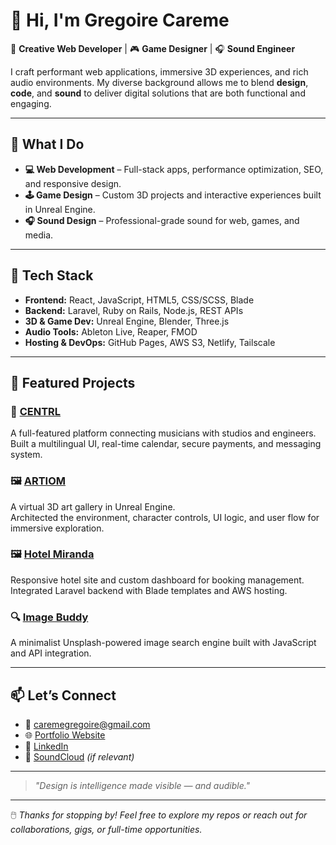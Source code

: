 # 👋 Hi, I'm Gregoire Careme

🎨 **Creative Web Developer** | 🎮 **Game Designer** | 🎧 **Sound Engineer**

I craft performant web applications, immersive 3D experiences, and rich audio environments. My diverse background allows me to blend **design**, **code**, and **sound** to deliver digital solutions that are both functional and engaging.

---

## 🚀 What I Do

- **💻 Web Development** – Full-stack apps, performance optimization, SEO, and responsive design.
- **🕹 Game Design** – Custom 3D projects and interactive experiences built in Unreal Engine.
- **🎧 Sound Design** – Professional-grade sound for web, games, and media.

---

## 🧰 Tech Stack

- **Frontend:** React, JavaScript, HTML5, CSS/SCSS, Blade
- **Backend:** Laravel, Ruby on Rails, Node.js, REST APIs
- **3D & Game Dev:** Unreal Engine, Blender, Three.js
- **Audio Tools:** Ableton Live, Reaper, FMOD
- **Hosting & DevOps:** GitHub Pages, AWS S3, Netlify, Tailscale

---

## 📌 Featured Projects

### 🎼 [CENTRL](https://centrl.studio)
A full-featured platform connecting musicians with studios and engineers.  
Built a multilingual UI, real-time calendar, secure payments, and messaging system.

### 🖼 [ARTIOM](#)
A virtual 3D art gallery in Unreal Engine.  
Architected the environment, character controls, UI logic, and user flow for immersive exploration.

### 🖼 [Hotel Miranda](#)
Responsive hotel site and custom dashboard for booking management.  
Integrated Laravel backend with Blade templates and AWS hosting.

### 🔍 [Image Buddy](#)
A minimalist Unsplash-powered image search engine built with JavaScript and API integration.

---

## 📫 Let’s Connect

- 📧 caremegregoire@gmail.com  
- 🌐 [Portfolio Website](https://greggcarem.github.io/Portafolio-Gregoire-Careme/)
- 💼 [LinkedIn](https://www.linkedin.com/in/your-link-here)
- 🎵 [SoundCloud](https://soundcloud.com/your-profile) *(if relevant)*

---

> *"Design is intelligence made visible — and audible."*

---

🖱️ *Thanks for stopping by! Feel free to explore my repos or reach out for collaborations, gigs, or full-time opportunities.*
